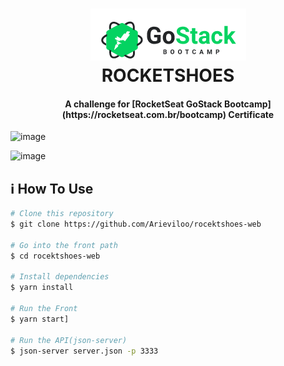 <h1 align="center">
    <img alt="Go Stack logo" src="https://github.com/Arieviloo/rocektshoes-web/blob/master/src/assets/image/logo-gostack.png" />
    <br>
      ROCKETSHOES
</h1>
<h4 align="center">
  A challenge for [RocketSeat GoStack Bootcamp](https://rocketseat.com.br/bootcamp) Certificate
</h4>

![image](https://user-images.githubusercontent.com/21297341/66245652-ac0dde00-e6e5-11e9-8416-36322364c25f.png)

![image](https://user-images.githubusercontent.com/21297341/66180328-fc802f80-e642-11e9-9dc5-ae93b8548ae7.png)

## :information_source: How To Use

```bash
# Clone this repository
$ git clone https://github.com/Arieviloo/rocektshoes-web

# Go into the front path
$ cd rocektshoes-web

# Install dependencies
$ yarn install

# Run the Front
$ yarn start]

# Run the API(json-server)
$ json-server server.json -p 3333
```
